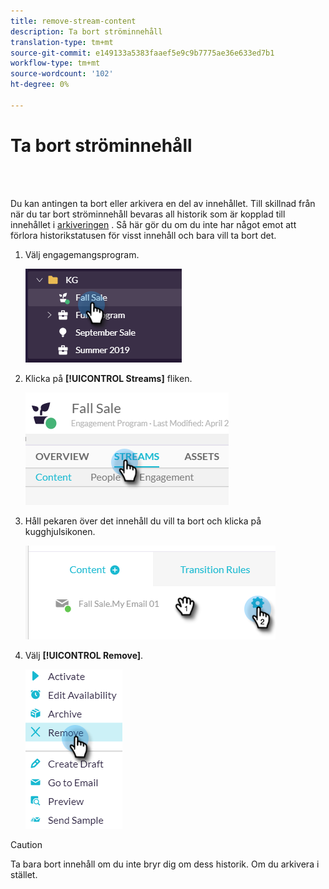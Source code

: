 ```yaml
---
title: remove-stream-content
description: Ta bort ströminnehåll
translation-type: tm+mt
source-git-commit: e149133a5383faaef5e9c9b7775ae36e633ed7b1
workflow-type: tm+mt
source-wordcount: '102'
ht-degree: 0%

---
```



# Ta bort ströminnehåll

<br> 

Du kan antingen ta bort eller arkivera en del av innehållet. Till skillnad från när du tar bort ströminnehåll bevaras all historik som är kopplad till innehållet i [arkiveringen](/help/sky/archive-and-unarchive-stream-content.md) . Så här gör du om du inte har något emot att förlora historikstatusen för visst innehåll och bara vill ta bort det.

1. Välj engagemangsprogram.

   ![Bild ett](/help/sky/assets/engagement-programs/remove-stream-content/remove-stream-content-1.png)

1. Klicka på **[!UICONTROL Streams]** fliken.

   ![Bild två](/help/sky/assets/engagement-programs/remove-stream-content/remove-stream-content-2.png)

1. Håll pekaren över det innehåll du vill ta bort och klicka på kugghjulsikonen.

   ![Bild tre](/help/sky/assets/engagement-programs/remove-stream-content/remove-stream-content-3.png)

1. Välj **[!UICONTROL Remove]**.

   ![Bild fyra](/help/sky/assets/engagement-programs/remove-stream-content/remove-stream-content-4.png)

>[!CAUTION]
>
>Ta bara bort innehåll om du inte bryr dig om dess historik. Om du
>arkivera i stället.
